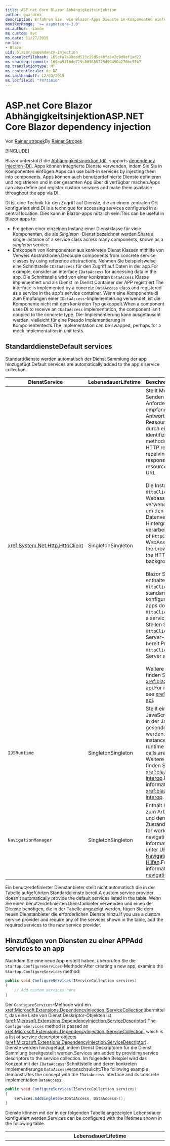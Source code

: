 ```yaml
---
title: ASP.net Core Blazor Abhängigkeitsinjektion
author: guardrex
description: Erfahren Sie, wie Blazor-Apps Dienste in-Komponenten einfügen können.
monikerRange: '>= aspnetcore-3.0'
ms.author: riande
ms.custom: mvc
ms.date: 11/27/2019
no-loc:
- Blazor
uid: blazor/dependency-injection
ms.openlocfilehash: 165cfa7a98cdd523c25d5c4bfc8e2c9d0ef1ad22
ms.sourcegitcommit: 169ea5116de729c803685725d96450a270bc55b7
ms.translationtype: MT
ms.contentlocale: de-DE
ms.lasthandoff: 12/03/2019
ms.locfileid: "74733816"
---
```

# <a name="aspnet-core-opno-locblazor-dependency-injection"></a><span data-ttu-id="99c05-103">ASP.net Core Blazor Abhängigkeitsinjektion</span><span class="sxs-lookup"><span data-stu-id="99c05-103">ASP.NET Core Blazor dependency injection</span></span>

<span data-ttu-id="99c05-104">Von [Rainer stropek](https://www.timecockpit.com)</span><span class="sxs-lookup"><span data-stu-id="99c05-104">By [Rainer Stropek](https://www.timecockpit.com)</span></span>

[!INCLUDE[](~/includes/blazorwasm-preview-notice.md)]

Blazor<span data-ttu-id="99c05-105"> unterstützt die [Abhängigkeitsinjektion (di)](xref:fundamentals/dependency-injection).</span><span class="sxs-lookup"><span data-stu-id="99c05-105"> supports [dependency injection (DI)](xref:fundamentals/dependency-injection).</span></span> <span data-ttu-id="99c05-106">Apps können integrierte Dienste verwenden, indem Sie Sie in Komponenten einfügen.</span><span class="sxs-lookup"><span data-stu-id="99c05-106">Apps can use built-in services by injecting them into components.</span></span> <span data-ttu-id="99c05-107">Apps können auch benutzerdefinierte Dienste definieren und registrieren und in der gesamten App über di verfügbar machen.</span><span class="sxs-lookup"><span data-stu-id="99c05-107">Apps can also define and register custom services and make them available throughout the app via DI.</span></span>

<span data-ttu-id="99c05-108">DI ist eine Technik für den Zugriff auf Dienste, die an einem zentralen Ort konfiguriert sind.</span><span class="sxs-lookup"><span data-stu-id="99c05-108">DI is a technique for accessing services configured in a central location.</span></span> <span data-ttu-id="99c05-109">Dies kann in Blazor-apps nützlich sein:</span><span class="sxs-lookup"><span data-stu-id="99c05-109">This can be useful in Blazor apps to:</span></span>

* <span data-ttu-id="99c05-110">Freigeben einer einzelnen Instanz einer Dienstklasse für viele Komponenten, die als *Singleton* -Dienst bezeichnet werden.</span><span class="sxs-lookup"><span data-stu-id="99c05-110">Share a single instance of a service class across many components, known as a *singleton* service.</span></span>
* <span data-ttu-id="99c05-111">Entkoppeln von Komponenten aus konkreten Dienst Klassen mithilfe von Verweis Abstraktionen.</span><span class="sxs-lookup"><span data-stu-id="99c05-111">Decouple components from concrete service classes by using reference abstractions.</span></span> <span data-ttu-id="99c05-112">Nehmen Sie beispielsweise eine Schnittstelle `IDataAccess` für den Zugriff auf Daten in der app.</span><span class="sxs-lookup"><span data-stu-id="99c05-112">For example, consider an interface `IDataAccess` for accessing data in the app.</span></span> <span data-ttu-id="99c05-113">Die Schnittstelle wird von einer konkreten `DataAccess` Klasse implementiert und als Dienst im Dienst Container der APP registriert.</span><span class="sxs-lookup"><span data-stu-id="99c05-113">The interface is implemented by a concrete `DataAccess` class and registered as a service in the app's service container.</span></span> <span data-ttu-id="99c05-114">Wenn eine Komponente di zum Empfangen einer `IDataAccess`-Implementierung verwendet, ist die Komponente nicht mit dem konkreten Typ gekoppelt.</span><span class="sxs-lookup"><span data-stu-id="99c05-114">When a component uses DI to receive an `IDataAccess` implementation, the component isn't coupled to the concrete type.</span></span> <span data-ttu-id="99c05-115">Die-Implementierung kann ausgetauscht werden, vielleicht für eine Pseudo Implementierung in Komponententests.</span><span class="sxs-lookup"><span data-stu-id="99c05-115">The implementation can be swapped, perhaps for a mock implementation in unit tests.</span></span>

## <a name="default-services"></a><span data-ttu-id="99c05-116">Standarddienste</span><span class="sxs-lookup"><span data-stu-id="99c05-116">Default services</span></span>

<span data-ttu-id="99c05-117">Standarddienste werden automatisch der Dienst Sammlung der app hinzugefügt.</span><span class="sxs-lookup"><span data-stu-id="99c05-117">Default services are automatically added to the app's service collection.</span></span>

| <span data-ttu-id="99c05-118">Dienst</span><span class="sxs-lookup"><span data-stu-id="99c05-118">Service</span></span> | <span data-ttu-id="99c05-119">Lebensdauer</span><span class="sxs-lookup"><span data-stu-id="99c05-119">Lifetime</span></span> | <span data-ttu-id="99c05-120">Beschreibung</span><span class="sxs-lookup"><span data-stu-id="99c05-120">Description</span></span> |
| ------- | -------- | ----------- |
| <xref:System.Net.Http.HttpClient> | <span data-ttu-id="99c05-121">Singleton</span><span class="sxs-lookup"><span data-stu-id="99c05-121">Singleton</span></span> | <span data-ttu-id="99c05-122">Stellt Methoden zum Senden von HTTP-Anforderungen und empfangen von HTTP-Antworten aus einer Ressource bereit, die durch einen URI identifiziert wird</span><span class="sxs-lookup"><span data-stu-id="99c05-122">Provides methods for sending HTTP requests and receiving HTTP responses from a resource identified by a URI.</span></span><br><br><span data-ttu-id="99c05-123">Die Instanz von `HttpClient` in einer Blazor Webassembly-App verwendet den Browser, um den HTTP-Datenverkehr im Hintergrund zu verarbeiten.</span><span class="sxs-lookup"><span data-stu-id="99c05-123">The instance of `HttpClient` in a Blazor WebAssembly app uses the browser for handling the HTTP traffic in the background.</span></span><br><br>Blazor<span data-ttu-id="99c05-124"> Server-Apps enthalten keine `HttpClient`, die standardmäßig als Dienst konfiguriert sind.</span><span class="sxs-lookup"><span data-stu-id="99c05-124"> Server apps don't include an `HttpClient` configured as a service by default.</span></span> <span data-ttu-id="99c05-125">Stellen Sie eine `HttpClient` für eine Blazor Server-App bereit.</span><span class="sxs-lookup"><span data-stu-id="99c05-125">Provide an `HttpClient` to a Blazor Server app.</span></span><br><br><span data-ttu-id="99c05-126">Weitere Informationen finden Sie unter <xref:blazor/call-web-api>.</span><span class="sxs-lookup"><span data-stu-id="99c05-126">For more information, see <xref:blazor/call-web-api>.</span></span> |
| `IJSRuntime` | <span data-ttu-id="99c05-127">Singleton</span><span class="sxs-lookup"><span data-stu-id="99c05-127">Singleton</span></span> | <span data-ttu-id="99c05-128">Stellt eine Instanz einer JavaScript-Laufzeit dar, in der JavaScript-Aufrufe gesendet werden.</span><span class="sxs-lookup"><span data-stu-id="99c05-128">Represents an instance of a JavaScript runtime where JavaScript calls are dispatched.</span></span> <span data-ttu-id="99c05-129">Weitere Informationen finden Sie unter <xref:blazor/javascript-interop>.</span><span class="sxs-lookup"><span data-stu-id="99c05-129">For more information, see <xref:blazor/javascript-interop>.</span></span> |
| `NavigationManager` | <span data-ttu-id="99c05-130">Singleton</span><span class="sxs-lookup"><span data-stu-id="99c05-130">Singleton</span></span> | <span data-ttu-id="99c05-131">Enthält Hilfsprogramme zum Arbeiten mit URIs und dem Navigations Zustand.</span><span class="sxs-lookup"><span data-stu-id="99c05-131">Contains helpers for working with URIs and navigation state.</span></span> <span data-ttu-id="99c05-132">Weitere Informationen finden Sie unter [URI-und Navigations Zustands Hilfen](xref:blazor/routing#uri-and-navigation-state-helpers).</span><span class="sxs-lookup"><span data-stu-id="99c05-132">For more information, see [URI and navigation state helpers](xref:blazor/routing#uri-and-navigation-state-helpers).</span></span> |

<span data-ttu-id="99c05-133">Ein benutzerdefinierter Dienstanbieter stellt nicht automatisch die in der Tabelle aufgeführten Standarddienste bereit.</span><span class="sxs-lookup"><span data-stu-id="99c05-133">A custom service provider doesn't automatically provide the default services listed in the table.</span></span> <span data-ttu-id="99c05-134">Wenn Sie einen benutzerdefinierten Dienstanbieter verwenden und einen der Dienste benötigen, die in der Tabelle angezeigt werden, fügen Sie dem neuen Dienstanbieter die erforderlichen Dienste hinzu.</span><span class="sxs-lookup"><span data-stu-id="99c05-134">If you use a custom service provider and require any of the services shown in the table, add the required services to the new service provider.</span></span>

## <a name="add-services-to-an-app"></a><span data-ttu-id="99c05-135">Hinzufügen von Diensten zu einer APP</span><span class="sxs-lookup"><span data-stu-id="99c05-135">Add services to an app</span></span>

<span data-ttu-id="99c05-136">Nachdem Sie eine neue App erstellt haben, überprüfen Sie die `Startup.ConfigureServices`-Methode:</span><span class="sxs-lookup"><span data-stu-id="99c05-136">After creating a new app, examine the `Startup.ConfigureServices` method:</span></span>

```csharp
public void ConfigureServices(IServiceCollection services)
{
    // Add custom services here
}
```

<span data-ttu-id="99c05-137">Der `ConfigureServices`-Methode wird ein <xref:Microsoft.Extensions.DependencyInjection.IServiceCollection>übermittelt, das eine Liste von Dienst Deskriptor-Objekten ist (<xref:Microsoft.Extensions.DependencyInjection.ServiceDescriptor>).</span><span class="sxs-lookup"><span data-stu-id="99c05-137">The `ConfigureServices` method is passed an <xref:Microsoft.Extensions.DependencyInjection.IServiceCollection>, which is a list of service descriptor objects (<xref:Microsoft.Extensions.DependencyInjection.ServiceDescriptor>).</span></span> <span data-ttu-id="99c05-138">Dienste werden hinzugefügt, indem Dienst Deskriptoren für die Dienst Sammlung bereitgestellt werden.</span><span class="sxs-lookup"><span data-stu-id="99c05-138">Services are added by providing service descriptors to the service collection.</span></span> <span data-ttu-id="99c05-139">Im folgenden Beispiel wird das Konzept mit der `IDataAccess`-Schnittstelle und deren konkreten Implementierungs `DataAccess`veranschaulicht:</span><span class="sxs-lookup"><span data-stu-id="99c05-139">The following example demonstrates the concept with the `IDataAccess` interface and its concrete implementation `DataAccess`:</span></span>

```csharp
public void ConfigureServices(IServiceCollection services)
{
    services.AddSingleton<IDataAccess, DataAccess>();
}
```

<span data-ttu-id="99c05-140">Dienste können mit der in der folgenden Tabelle angezeigten Lebensdauer konfiguriert werden.</span><span class="sxs-lookup"><span data-stu-id="99c05-140">Services can be configured with the lifetimes shown in the following table.</span></span>

| <span data-ttu-id="99c05-141">Lebensdauer</span><span class="sxs-lookup"><span data-stu-id="99c05-141">Lifetime</span></span> | <span data-ttu-id="99c05-142">Beschreibung</span><span class="sxs-lookup"><span data-stu-id="99c05-142">Description</span></span> |
| -------- | ----------- |
| <xref:Microsoft.Extensions.DependencyInjection.ServiceDescriptor.Scoped*> | Blazor<span data-ttu-id="99c05-143"> Webassembly-apps verfügen derzeit nicht über ein Konzept von di-Bereichen.</span><span class="sxs-lookup"><span data-stu-id="99c05-143"> WebAssembly apps don't currently have a concept of DI scopes.</span></span> <span data-ttu-id="99c05-144">`Scoped`registrierte Dienste Verhalten sich wie `Singleton` Dienste.</span><span class="sxs-lookup"><span data-stu-id="99c05-144">`Scoped`-registered services behave like `Singleton` services.</span></span> <span data-ttu-id="99c05-145">Das Blazor Server-Hostingmodell unterstützt jedoch die `Scoped` Lebensdauer.</span><span class="sxs-lookup"><span data-stu-id="99c05-145">However, the Blazor Server hosting model supports the `Scoped` lifetime.</span></span> <span data-ttu-id="99c05-146">In Blazor Server-Apps ist eine Bereichs bezogene Dienst Registrierung auf die *Verbindung*beschränkt.</span><span class="sxs-lookup"><span data-stu-id="99c05-146">In Blazor Server apps, a scoped service registration is scoped to the *connection*.</span></span> <span data-ttu-id="99c05-147">Aus diesem Grund wird die Verwendung von Bereichs bezogenen Diensten für Dienste bevorzugt, die auf den aktuellen Benutzer beschränkt werden sollten, auch wenn die aktuelle Absicht ist, die Client seitige Ausführung im Browser auszuführen.</span><span class="sxs-lookup"><span data-stu-id="99c05-147">For this reason, using scoped services is preferred for services that should be scoped to the current user, even if the current intent is to run client-side in the browser.</span></span> |
| <xref:Microsoft.Extensions.DependencyInjection.ServiceDescriptor.Singleton*> | <span data-ttu-id="99c05-148">DI erstellt eine *einzelne Instanz* des Dienstanbieter.</span><span class="sxs-lookup"><span data-stu-id="99c05-148">DI creates a *single instance* of the service.</span></span> <span data-ttu-id="99c05-149">Alle Komponenten, die einen `Singleton` Dienst erfordern, erhalten eine Instanz desselben diensdienstanbieter.</span><span class="sxs-lookup"><span data-stu-id="99c05-149">All components requiring a `Singleton` service receive an instance of the same service.</span></span> |
| <xref:Microsoft.Extensions.DependencyInjection.ServiceDescriptor.Transient*> | <span data-ttu-id="99c05-150">Wenn eine Komponente eine Instanz eines `Transient` Dienstanbieter aus dem Dienst Container erhält, empfängt Sie eine *neue Instanz* des Dienstanbieter.</span><span class="sxs-lookup"><span data-stu-id="99c05-150">Whenever a component obtains an instance of a `Transient` service from the service container, it receives a *new instance* of the service.</span></span> |

<span data-ttu-id="99c05-151">Das di-System basiert auf dem System System in ASP.net Core.</span><span class="sxs-lookup"><span data-stu-id="99c05-151">The DI system is based on the DI system in ASP.NET Core.</span></span> <span data-ttu-id="99c05-152">Weitere Informationen finden Sie unter <xref:fundamentals/dependency-injection>.</span><span class="sxs-lookup"><span data-stu-id="99c05-152">For more information, see <xref:fundamentals/dependency-injection>.</span></span>

## <a name="request-a-service-in-a-component"></a><span data-ttu-id="99c05-153">Anfordern eines Dienstanbieter in einer Komponente</span><span class="sxs-lookup"><span data-stu-id="99c05-153">Request a service in a component</span></span>

<span data-ttu-id="99c05-154">Nachdem die Dienste der Dienst Auflistung hinzugefügt wurden, fügen Sie die Dienste mithilfe des [\@](xref:mvc/views/razor#inject) Razor-Direktive in die Komponenten ein.</span><span class="sxs-lookup"><span data-stu-id="99c05-154">After services are added to the service collection, inject the services into the components using the [\@inject](xref:mvc/views/razor#inject) Razor directive.</span></span> <span data-ttu-id="99c05-155">`@inject` verfügt über zwei Parameter:</span><span class="sxs-lookup"><span data-stu-id="99c05-155">`@inject` has two parameters:</span></span>

* <span data-ttu-id="99c05-156">Geben Sie &ndash; den Typ des einzuschlettenden Dienstanbieter ein.</span><span class="sxs-lookup"><span data-stu-id="99c05-156">Type &ndash; The type of the service to inject.</span></span>
* <span data-ttu-id="99c05-157">Eigenschaft &ndash; der Name der Eigenschaft, die den injizierten App-Dienst empfängt.</span><span class="sxs-lookup"><span data-stu-id="99c05-157">Property &ndash; The name of the property receiving the injected app service.</span></span> <span data-ttu-id="99c05-158">Die-Eigenschaft erfordert keine manuelle Erstellung.</span><span class="sxs-lookup"><span data-stu-id="99c05-158">The property doesn't require manual creation.</span></span> <span data-ttu-id="99c05-159">Der Compiler erstellt die-Eigenschaft.</span><span class="sxs-lookup"><span data-stu-id="99c05-159">The compiler creates the property.</span></span>

<span data-ttu-id="99c05-160">Weitere Informationen finden Sie unter <xref:mvc/views/dependency-injection>.</span><span class="sxs-lookup"><span data-stu-id="99c05-160">For more information, see <xref:mvc/views/dependency-injection>.</span></span>

<span data-ttu-id="99c05-161">Verwenden Sie mehrere `@inject`-Anweisungen, um unterschiedliche Dienste einzufügen.</span><span class="sxs-lookup"><span data-stu-id="99c05-161">Use multiple `@inject` statements to inject different services.</span></span>

<span data-ttu-id="99c05-162">Das folgende Beispiel veranschaulicht die Verwendung von `@inject`.</span><span class="sxs-lookup"><span data-stu-id="99c05-162">The following example shows how to use `@inject`.</span></span> <span data-ttu-id="99c05-163">Der Dienst, der `Services.IDataAccess` implementiert, wird in die-Eigenschaften `DataRepository`der Komponente eingefügt.</span><span class="sxs-lookup"><span data-stu-id="99c05-163">The service implementing `Services.IDataAccess` is injected into the component's property `DataRepository`.</span></span> <span data-ttu-id="99c05-164">Beachten Sie, dass der Code nur die `IDataAccess` Abstraktion verwendet:</span><span class="sxs-lookup"><span data-stu-id="99c05-164">Note how the code is only using the `IDataAccess` abstraction:</span></span>

[!code-cshtml[](dependency-injection/samples_snapshot/3.x/CustomerList.razor?highlight=2-3,23)]

<span data-ttu-id="99c05-165">Intern wird die generierte Eigenschaft (`DataRepository`) mit dem `InjectAttribute`-Attribut versehen.</span><span class="sxs-lookup"><span data-stu-id="99c05-165">Internally, the generated property (`DataRepository`) is decorated with the `InjectAttribute` attribute.</span></span> <span data-ttu-id="99c05-166">In der Regel wird dieses Attribut nicht direkt verwendet.</span><span class="sxs-lookup"><span data-stu-id="99c05-166">Typically, this attribute isn't used directly.</span></span> <span data-ttu-id="99c05-167">Wenn eine Basisklasse für Komponenten erforderlich ist und eingefügte Eigenschaften auch für die Basisklasse erforderlich sind, fügen Sie die `InjectAttribute`manuell hinzu:</span><span class="sxs-lookup"><span data-stu-id="99c05-167">If a base class is required for components and injected properties are also required for the base class, manually add the `InjectAttribute`:</span></span>

```csharp
public class ComponentBase : IComponent
{
    // DI works even if using the InjectAttribute in a component's base class.
    [Inject]
    protected IDataAccess DataRepository { get; set; }
    ...
}
```

<span data-ttu-id="99c05-168">In Komponenten, die von der-Basisklasse abgeleitet sind, ist die `@inject`-Anweisung nicht erforderlich.</span><span class="sxs-lookup"><span data-stu-id="99c05-168">In components derived from the base class, the `@inject` directive isn't required.</span></span> <span data-ttu-id="99c05-169">Die `InjectAttribute` der Basisklasse ist ausreichend:</span><span class="sxs-lookup"><span data-stu-id="99c05-169">The `InjectAttribute` of the base class is sufficient:</span></span>

```cshtml
@page "/demo"
@inherits ComponentBase

<h1>Demo Component</h1>
```

## <a name="use-di-in-services"></a><span data-ttu-id="99c05-170">Verwenden von di in Diensten</span><span class="sxs-lookup"><span data-stu-id="99c05-170">Use DI in services</span></span>

<span data-ttu-id="99c05-171">Für komplexe Dienste sind möglicherweise zusätzliche Dienste erforderlich.</span><span class="sxs-lookup"><span data-stu-id="99c05-171">Complex services might require additional services.</span></span> <span data-ttu-id="99c05-172">Im vorherigen Beispiel ist für `DataAccess` möglicherweise der `HttpClient` Standard Dienst erforderlich.</span><span class="sxs-lookup"><span data-stu-id="99c05-172">In the prior example, `DataAccess` might require the `HttpClient` default service.</span></span> <span data-ttu-id="99c05-173">`@inject` (oder das `InjectAttribute`) steht nicht für die Verwendung in-Diensten zur Verfügung.</span><span class="sxs-lookup"><span data-stu-id="99c05-173">`@inject` (or the `InjectAttribute`) isn't available for use in services.</span></span> <span data-ttu-id="99c05-174">Stattdessen muss die *Konstruktorinjektion* verwendet werden.</span><span class="sxs-lookup"><span data-stu-id="99c05-174">*Constructor injection* must be used instead.</span></span> <span data-ttu-id="99c05-175">Erforderliche Dienste werden durch Hinzufügen von Parametern zum Konstruktor des Diensts hinzugefügt.</span><span class="sxs-lookup"><span data-stu-id="99c05-175">Required services are added by adding parameters to the service's constructor.</span></span> <span data-ttu-id="99c05-176">Wenn di den Dienst erstellt, werden die erforderlichen Dienste im Konstruktor erkannt und entsprechend bereitstellt.</span><span class="sxs-lookup"><span data-stu-id="99c05-176">When DI creates the service, it recognizes the services it requires in the constructor and provides them accordingly.</span></span>

```csharp
public class DataAccess : IDataAccess
{
    // The constructor receives an HttpClient via dependency
    // injection. HttpClient is a default service.
    public DataAccess(HttpClient client)
    {
        ...
    }
}
```

<span data-ttu-id="99c05-177">Voraussetzungen für die Konstruktorinjektion:</span><span class="sxs-lookup"><span data-stu-id="99c05-177">Prerequisites for constructor injection:</span></span>

* <span data-ttu-id="99c05-178">Ein Konstruktor muss vorhanden sein, dessen Argumente von di erfüllt werden können.</span><span class="sxs-lookup"><span data-stu-id="99c05-178">One constructor must exist whose arguments can all be fulfilled by DI.</span></span> <span data-ttu-id="99c05-179">Zusätzliche Parameter, die nicht von di abgedeckt werden, sind zulässig, wenn Sie Standardwerte angeben.</span><span class="sxs-lookup"><span data-stu-id="99c05-179">Additional parameters not covered by DI are allowed if they specify default values.</span></span>
* <span data-ttu-id="99c05-180">Der anwendbare Konstruktor muss *öffentlich*sein.</span><span class="sxs-lookup"><span data-stu-id="99c05-180">The applicable constructor must be *public*.</span></span>
* <span data-ttu-id="99c05-181">Ein anwendbarer Konstruktor muss vorhanden sein.</span><span class="sxs-lookup"><span data-stu-id="99c05-181">One applicable constructor must exist.</span></span> <span data-ttu-id="99c05-182">Bei einer Mehrdeutigkeit löst di eine Ausnahme aus.</span><span class="sxs-lookup"><span data-stu-id="99c05-182">In case of an ambiguity, DI throws an exception.</span></span>

## <a name="utility-base-component-classes-to-manage-a-di-scope"></a><span data-ttu-id="99c05-183">Basiskomponenten Klassen des-Hilfsprogramms zum Verwalten eines di-Bereichs</span><span class="sxs-lookup"><span data-stu-id="99c05-183">Utility base component classes to manage a DI scope</span></span>

<span data-ttu-id="99c05-184">In ASP.net Core-apps werden Bereichs bezogene Dienste in der Regel auf die aktuelle Anforderung festgelegt.</span><span class="sxs-lookup"><span data-stu-id="99c05-184">In ASP.NET Core apps, scoped services are typically scoped to the current request.</span></span> <span data-ttu-id="99c05-185">Nachdem die Anforderung abgeschlossen ist, werden alle Bereichs bezogenen oder vorübergehenden Dienste vom System System entfernt.</span><span class="sxs-lookup"><span data-stu-id="99c05-185">After the request completes, any scoped or transient services are disposed by the DI system.</span></span> <span data-ttu-id="99c05-186">In Blazor Server-apps dauert der Anforderungs Bereich für die Dauer der Client Verbindung, was dazu führen kann, dass vorübergehende und Bereichs bezogene Dienste viel länger als erwartet Leben.</span><span class="sxs-lookup"><span data-stu-id="99c05-186">In Blazor Server apps, the request scope lasts for the duration of the client connection, which can result in transient and scoped services living much longer than expected.</span></span>

<span data-ttu-id="99c05-187">Um Dienste auf die Lebensdauer einer Komponente zu beschränken, kann die `OwningComponentBase`-und `OwningComponentBase<TService>` Basisklassen verwenden.</span><span class="sxs-lookup"><span data-stu-id="99c05-187">To scope services to the lifetime of a component, can use the `OwningComponentBase` and `OwningComponentBase<TService>` base classes.</span></span> <span data-ttu-id="99c05-188">Diese Basisklassen machen eine `ScopedServices`-Eigenschaft des Typs `IServiceProvider` verfügbar, mit der Dienste aufgelöst werden, die auf die Lebensdauer der Komponente beschränkt sind.</span><span class="sxs-lookup"><span data-stu-id="99c05-188">These base classes expose a `ScopedServices` property of type `IServiceProvider` that resolve services that are scoped to the lifetime of the component.</span></span> <span data-ttu-id="99c05-189">Verwenden Sie die `@inherits`-Direktive, um eine Komponente zu erstellen, die von einer Basisklasse in Razor erbt.</span><span class="sxs-lookup"><span data-stu-id="99c05-189">To author a component that inherits from a base class in Razor, use the `@inherits` directive.</span></span>

```cshtml
@page "/users"
@attribute [Authorize]
@inherits OwningComponentBase<Data.ApplicationDbContext>

<h1>Users (@Service.Users.Count())</h1>
<ul>
    @foreach (var user in Service.Users)
    {
        <li>@user.UserName</li>
    }
</ul>
```

> [!NOTE]
> <span data-ttu-id="99c05-190">Dienste, die mithilfe von `@inject` oder der `InjectAttribute` in die Komponente eingefügt werden, werden nicht im Bereich der Komponente erstellt und sind an den Anforderungs Bereich gebunden.</span><span class="sxs-lookup"><span data-stu-id="99c05-190">Services injected into the component using `@inject` or the `InjectAttribute` aren't created in the component's scope and are tied to the request scope.</span></span>

## <a name="additional-resources"></a><span data-ttu-id="99c05-191">Weitere Ressourcen</span><span class="sxs-lookup"><span data-stu-id="99c05-191">Additional resources</span></span>

* <xref:fundamentals/dependency-injection>
* <xref:mvc/views/dependency-injection>
